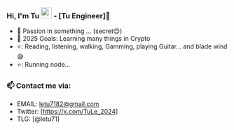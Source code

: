 ### Hi, I'm Tu <img src="https://media.giphy.com/media/hvRJCLFzcasrR4ia7z/giphy.gif" width="25px"> -  [Tu Engineer]🌻  



- 🔭 Passion in something ... (secret😊)
- 💪 2025 Goals: Learning many things in Crypto
- ⭐: Reading, listening, walking, Gamming, playing Guitar... and blade wind😅
- ⭐: Running node...

### 📫 Contact me via:
- EMAIL: letu7182@gmail.com
- Twitter: [https://x.com/TuLe_2024]
- TLG: [@letu71]
